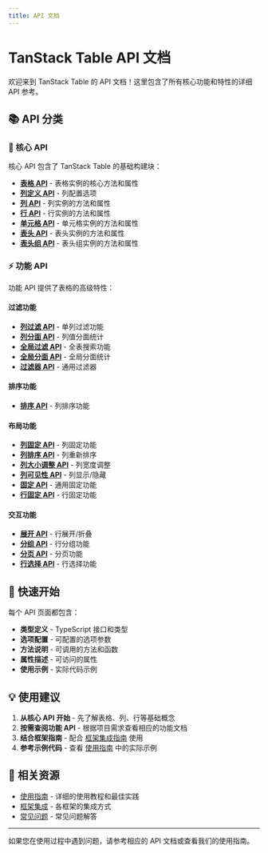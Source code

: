 ```yaml
---
title: API 文档
---
```


# TanStack Table API 文档

欢迎来到 TanStack Table 的 API 文档！这里包含了所有核心功能和特性的详细 API 参考。

## 📚 API 分类

### 🔧 核心 API

核心 API 包含了 TanStack Table 的基础构建块：

- **[表格 API](./core/table.md)** - 表格实例的核心方法和属性
- **[列定义 API](./core/column-def.md)** - 列配置选项
- **[列 API](./core/column.md)** - 列实例的方法和属性
- **[行 API](./core/row.md)** - 行实例的方法和属性
- **[单元格 API](./core/cell.md)** - 单元格实例的方法和属性
- **[表头 API](./core/header.md)** - 表头实例的方法和属性
- **[表头组 API](./core/header-group.md)** - 表头组实例的方法和属性

### ⚡ 功能 API

功能 API 提供了表格的高级特性：

#### 过滤功能
- **[列过滤 API](./features/column-filtering.md)** - 单列过滤功能
- **[列分面 API](./features/column-faceting.md)** - 列值分面统计
- **[全局过滤 API](./features/global-filtering.md)** - 全表搜索功能
- **[全局分面 API](./features/global-faceting.md)** - 全局分面统计
- **[过滤器 API](./features/filters.md)** - 通用过滤器

#### 排序功能
- **[排序 API](./features/sorting.md)** - 列排序功能

#### 布局功能
- **[列固定 API](./features/column-pinning.md)** - 列固定功能
- **[列排序 API](./features/column-ordering.md)** - 列重新排序
- **[列大小调整 API](./features/column-sizing.md)** - 列宽度调整
- **[列可见性 API](./features/column-visibility.md)** - 列显示/隐藏
- **[固定 API](./features/pinning.md)** - 通用固定功能
- **[行固定 API](./features/row-pinning.md)** - 行固定功能

#### 交互功能
- **[展开 API](./features/expanding.md)** - 行展开/折叠
- **[分组 API](./features/grouping.md)** - 行分组功能
- **[分页 API](./features/pagination.md)** - 分页功能
- **[行选择 API](./features/row-selection.md)** - 行选择功能

## 🚀 快速开始

每个 API 页面都包含：

- **类型定义** - TypeScript 接口和类型
- **选项配置** - 可配置的选项参数
- **方法说明** - 可调用的方法和函数
- **属性描述** - 可访问的属性
- **使用示例** - 实际代码示例

## 💡 使用建议

1. **从核心 API 开始** - 先了解表格、列、行等基础概念
2. **按需查阅功能 API** - 根据项目需求查看相应的功能文档
3. **结合框架指南** - 配合 [框架集成指南](/framework/) 使用
4. **参考示例代码** - 查看 [使用指南](/guide/) 中的实际示例

## 🔗 相关资源

- [使用指南](/guide/) - 详细的使用教程和最佳实践
- [框架集成](/framework/) - 各框架的集成方式
- [常见问题](/faq) - 常见问题解答

---

如果您在使用过程中遇到问题，请参考相应的 API 文档或查看我们的使用指南。